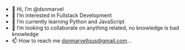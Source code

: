 - 👋 Hi, I’m @dsnmarvel
- 👀 I’m interested in Fullstack Development
- 🌱 I’m currently learning Python and JavaScript
- 💞️ I’m looking to collaborate on anything related, no knowledge is bad knowledge
- 📫 How to reach me dsnmarvellous@gmail.com...

<!---
dsnmarvel/dsnmarvel is a ✨ special ✨ repository because its `README.md` (this file) appears on your GitHub profile.
You can click the Preview link to take a look at your changes.
--->
